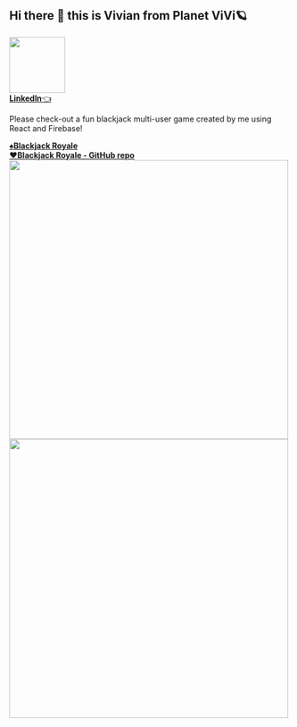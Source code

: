 ## Hi there 👋 this is Vivian from Planet ViVi🪐

<img src="https://github.com/user-attachments/assets/7d160365-6cb2-44bb-a207-d74a0b28cb5e" width="100" /><br/> 
[**LinkedIn**👈](https://www.linkedin.com/in/vivianwcao/)  

Please check-out a fun blackjack multi-user game created by me using React and Firebase!

[♠️**Blackjack Royale**](https://blackjackroyalebyvivian.netlify.app/)  
[♥️**Blackjack Royale - GitHub repo**](https://github.com/Vivianwcao/blackjack-multiplayer-react-project/tree/v4css/src)  
<img src="https://github.com/user-attachments/assets/b5c3347a-62ff-48f0-93d1-60b8af059170" width="500" />
<img src="https://github.com/user-attachments/assets/0b7a986f-584d-41d6-8fa2-d1931ac5943c" width="500" />

